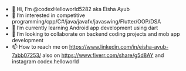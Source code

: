 - 👋 Hi, I’m @codexHelloworld5282 aka Eisha Ayub
- 👀 I’m interested in competitive programming/cpp/C#/java/javafx/javaswing/Flutter/OOP/DSA
- 🌱 I’m currently learning Android app development using dart
- 💞️ I’m looking to collaborate on backend coding projects and mob app development
- 📫 How to reach me on https://www.linkedin.com/in/eisha-ayub-7abb07253/
      also on https://www.fiverr.com/share/g5d8AY and instagram codex.helloworld

<!---
codexHelloworld5282/codexHelloworld5282 is a ✨ special ✨ repository because its `README.md` (this file) appears on your GitHub profile.
You can click the Preview link to take a look at your changes.
--->
